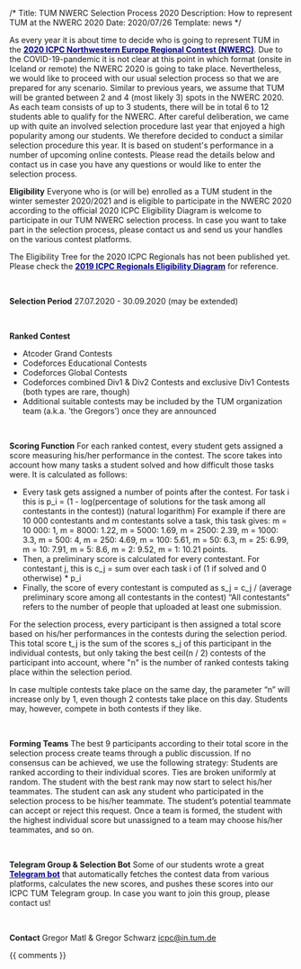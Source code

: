 /*
Title: TUM NWERC Selection Process 2020
Description: How to represent TUM at the NWERC 2020
Date: 2020/07/26
Template: news
*/


As every year it is about time to decide who is going to represent TUM in the [<span style="color:darkblue">**2020 ICPC Northwestern Europe Regional Contest (NWERC)**</span>](https://www.nwerc.eu/). Due to the COVID-19-pandemic it is not clear at this point in which format (onsite in Iceland or remote) the NWERC 2020 is going to take place. Nevertheless, we would like to proceed with our usual selection process so that we are prepared for any scenario. Similar to previous years, we assume that TUM will be granted between 2 and 4 (most likely 3) spots in the NWERC 2020. As each team consists of up to 3 students, there will be in total 6 to 12 students able to qualify for the NWERC. After careful deliberation, we came up with quite an involved selection procedure last year that enjoyed a high popularity among our students. We therefore decided to conduct a similar selection procedure this year. It is based on student's performance in a number of upcoming online contests. Please read the details below and contact us in case you have any questions or would like to enter the selection process.
<br/>

**Eligibility**
Everyone who is (or will be) enrolled as a TUM student in the winter semester 2020/2021 and is eligible to participate in the NWERC 2020 according to the official 2020 ICPC Eligibility Diagram is welcome to participate in our TUM NWERC selection process. In case you want to take part in the selection process, please contact us and send us your handles on the various contest platforms.

The Eligibility Tree for the 2020 ICPC Regionals has not been published yet. Please check the [<span style="color:darkblue">**2019 ICPC Regionals Eligibility Diagram**</span>](http://icpc.baylor.edu/download/regionals/rules/EligibilityDecisionTree-2019.pdf) for reference.

<br/>

**Selection Period**
27.07.2020 - 30.09.2020 (may be extended)

<br/>

**Ranked Contest**
- Atcoder Grand Contests
- Codeforces Educational Contests
- Codeforces Global Contests
- Codeforces combined Div1 & Div2 Contests and exclusive Div1 Contests (both types are rare, though)
- Additional suitable contests may be included by the TUM organization team (a.k.a. ’the Gregors’) once they are announced

<br/>

**Scoring Function**
For each ranked contest, every student gets assigned a score measuring his/her performance in the contest. The score takes into account how many tasks a student solved and how difficult those tasks were. It is calculated as follows:
- Every task gets assigned a number of points after the contest. For task i this is p_i = (1 - log(percentage of solutions for the task among all contestants in the contest)) (natural logarithm)
For example if there are 10 000 contestants and m contestants solve a task, this task gives: m = 10 000: 1, m = 8000: 1.22, m = 5000: 1.69, m = 2500: 2.39, m = 1000: 3.3, m = 500: 4, m = 250: 4.69, m = 100: 5.61, m = 50: 6.3, m = 25: 6.99, m = 10: 7.91, m = 5: 8.6, m = 2: 9.52, m = 1: 10.21 points.
- Then, a preliminary score is calculated for every contestant. For contestant j, this is c_j = sum over each task i of (1 if solved and 0 otherwise) * p_i
- Finally, the score of every contestant is computed as s_j = c_j / (average preliminary score among all contestants in the contest)
“All contestants” refers to the number of people that uploaded at least one submission.

For the selection process, every participant is then assigned a total score based on his/her performances in the contests during the selection period. This total score t_j is the sum of the scores s_j of this participant in the individual contests, but only taking the best ceil(n / 2) contests of the participant into account, where "n" is the number of ranked contests taking place within the selection period.

In case multiple contests take place on the same day, the parameter “n” will increase only by 1, even though 2 contests take place on this day. Students may, however, compete in both contests if they like.


<br/>

**Forming Teams**
The best 9 participants according to their total score in the selection process create teams through a public discussion. If no consensus can be achieved, we use the following strategy:
Students are ranked according to their individual scores. Ties are broken uniformly at random. The student with the best rank may now start to select his/her teammates. The student can ask any student who participated in the selection process to be his/her teammate. The student’s potential teammate can accept or reject this request. Once a team is formed, the student with the highest individual score but unassigned to a team may choose his/her teammates, and so on.

<br/>


**Telegram Group & Selection Bot**
Some of our students wrote a great [<span style="color:darkblue">**Telegram bot**</span>](https://github.com/florianjuengermann/tum-nwerc-selection) that automatically fetches the contest data from various platforms, calculates the new scores, and pushes these scores into our ICPC TUM Telegram group. In case you want to join this group, please contact us!

<br/>

**Contact**
Gregor Matl & Gregor Schwarz
icpc@in.tum.de



{{ comments }}
